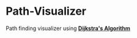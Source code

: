 # Path-Visualizer

Path finding visualizer using [**Dijkstra's Algorithm**](https://en.wikipedia.org/wiki/Dijkstra%27s_algorithm)

